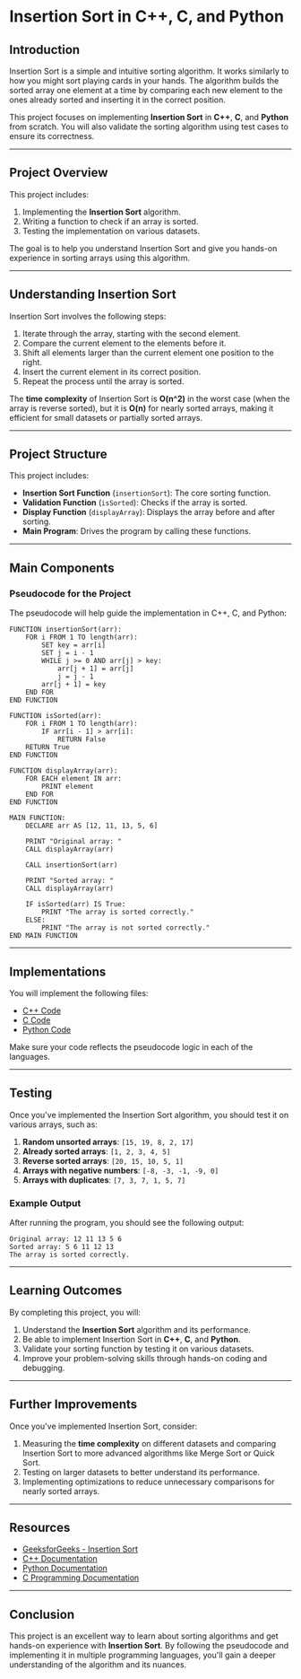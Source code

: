 # **Insertion Sort in C++, C, and Python**

## **Introduction**
Insertion Sort is a simple and intuitive sorting algorithm. It works similarly to how you might sort playing cards in your hands. The algorithm builds the sorted array one element at a time by comparing each new element to the ones already sorted and inserting it in the correct position.

This project focuses on implementing **Insertion Sort** in **C++**, **C**, and **Python** from scratch. You will also validate the sorting algorithm using test cases to ensure its correctness.

---

## **Project Overview**

This project includes:
1. Implementing the **Insertion Sort** algorithm.
2. Writing a function to check if an array is sorted.
3. Testing the implementation on various datasets.

The goal is to help you understand Insertion Sort and give you hands-on experience in sorting arrays using this algorithm.

---

## **Understanding Insertion Sort**

Insertion Sort involves the following steps:
1. Iterate through the array, starting with the second element.
2. Compare the current element to the elements before it.
3. Shift all elements larger than the current element one position to the right.
4. Insert the current element in its correct position.
5. Repeat the process until the array is sorted.

The **time complexity** of Insertion Sort is **O(n^2)** in the worst case (when the array is reverse sorted), but it is **O(n)** for nearly sorted arrays, making it efficient for small datasets or partially sorted arrays.

---

## **Project Structure**

This project includes:
- **Insertion Sort Function** (`insertionSort`): The core sorting function.
- **Validation Function** (`isSorted`): Checks if the array is sorted.
- **Display Function** (`displayArray`): Displays the array before and after sorting.
- **Main Program**: Drives the program by calling these functions.

---

## **Main Components**

### **Pseudocode for the Project**

The pseudocode will help guide the implementation in C++, C, and Python:

```plaintext
FUNCTION insertionSort(arr):
    FOR i FROM 1 TO length(arr):
        SET key = arr[i]
        SET j = i - 1
        WHILE j >= 0 AND arr[j] > key:
            arr[j + 1] = arr[j]
            j = j - 1
        arr[j + 1] = key
    END FOR
END FUNCTION

FUNCTION isSorted(arr):
    FOR i FROM 1 TO length(arr):
        IF arr[i - 1] > arr[i]:
            RETURN False
    RETURN True
END FUNCTION

FUNCTION displayArray(arr):
    FOR EACH element IN arr:
        PRINT element
    END FOR
END FUNCTION

MAIN FUNCTION:
    DECLARE arr AS [12, 11, 13, 5, 6]

    PRINT "Original array: "
    CALL displayArray(arr)

    CALL insertionSort(arr)

    PRINT "Sorted array: "
    CALL displayArray(arr)

    IF isSorted(arr) IS True:
        PRINT "The array is sorted correctly."
    ELSE:
        PRINT "The array is not sorted correctly."
END MAIN FUNCTION
```

---

## **Implementations**

You will implement the following files:

- [C++ Code](./insertion_sort.cpp)
- [C Code](./insertion_sort.c)
- [Python Code](./insertion_sort.py)

Make sure your code reflects the pseudocode logic in each of the languages.

---

## **Testing**

Once you've implemented the Insertion Sort algorithm, you should test it on various arrays, such as:
1. **Random unsorted arrays**: `[15, 19, 8, 2, 17]`
2. **Already sorted arrays**: `[1, 2, 3, 4, 5]`
3. **Reverse sorted arrays**: `[20, 15, 10, 5, 1]`
4. **Arrays with negative numbers**: `[-8, -3, -1, -9, 0]`
5. **Arrays with duplicates**: `[7, 3, 7, 1, 5, 7]`

### **Example Output**
After running the program, you should see the following output:

```plaintext
Original array: 12 11 13 5 6
Sorted array: 5 6 11 12 13
The array is sorted correctly.
```

---

## **Learning Outcomes**

By completing this project, you will:
1. Understand the **Insertion Sort** algorithm and its performance.
2. Be able to implement Insertion Sort in **C++**, **C**, and **Python**.
3. Validate your sorting function by testing it on various datasets.
4. Improve your problem-solving skills through hands-on coding and debugging.

---

## **Further Improvements**

Once you've implemented Insertion Sort, consider:
1. Measuring the **time complexity** on different datasets and comparing Insertion Sort to more advanced algorithms like Merge Sort or Quick Sort.
2. Testing on larger datasets to better understand its performance.
3. Implementing optimizations to reduce unnecessary comparisons for nearly sorted arrays.

---

## **Resources**
- [GeeksforGeeks - Insertion Sort](https://www.geeksforgeeks.org/insertion-sort/)
- [C++ Documentation](https://en.cppreference.com/w/)
- [Python Documentation](https://docs.python.org/3/tutorial/datastructures.html)
- [C Programming Documentation](https://en.cppreference.com/w/c)

---

## **Conclusion**

This project is an excellent way to learn about sorting algorithms and get hands-on experience with **Insertion Sort**. By following the pseudocode and implementing it in multiple programming languages, you'll gain a deeper understanding of the algorithm and its nuances.